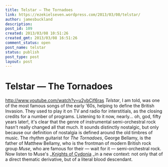 ```yaml
---
title: Telstar — The Tornadoes
link: https://ezekielseven.wordpress.com/2013/03/08/telstar/
author: jamesbuckland
description: 
post_id: 109
created: 2013/03/08 10:51:26
created_gmt: 2013/03/08 16:51:26
comment_status: open
post_name: telstar
status: publish
post_type: post
layout: post
---
```


# Telstar — The Tornadoes

http://www.youtube.com/watch?v=u2ybCjf6ras _Telstar_, I am told, was one of the most famous songs of the early '60s, helping to define the British Invasion. They used to play it on TV and radio for interstitials, as the closing credits for a number of programs. Listening to it now, nearly... oh, god, fifty years later!, it's clear that the genre of instrumental semi-orchestral rock hasn't really changed all that much. It sounds distinctly nostalgic, but only because our definition of nostalgia is defined around the old timbres of music. The rhythm guitarist for _The Tornadoes_, George Bellamy, is the father of Matthew Bellamy, who is the frontman of modern British rock group _Muse_, who are famous for their — wait for it — semi-orchestral rock. Now listen to Muse's _[Knights of Cydonia](http://www.youtube.com/watch?v=z9D71pQaTnc) _in a new context: not only that of a direct thematic derivative, but of a literal blood descendant.